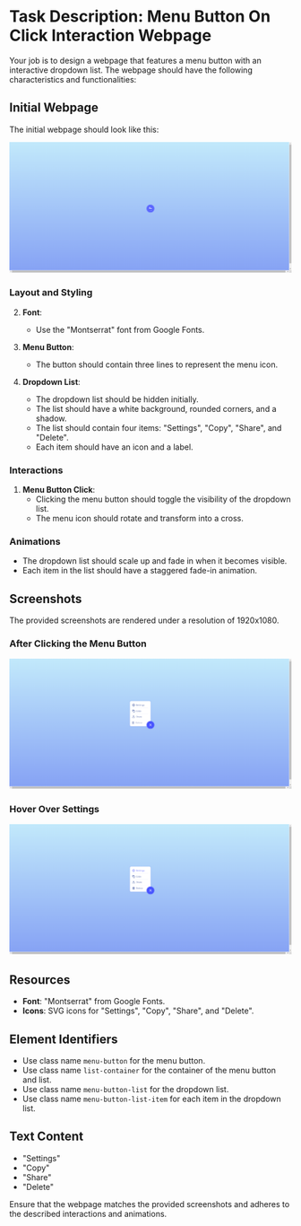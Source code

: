 
# Task Description: Menu Button On Click Interaction Webpage

Your job is to design a webpage that features a menu button with an interactive dropdown list. The webpage should have the following characteristics and functionalities:

## Initial Webpage

The initial webpage should look like this:

![initial webpage](./_images/origin.png)

### Layout and Styling

2. **Font**:
   - Use the "Montserrat" font from Google Fonts.

2. **Menu Button**:
   - The button should contain three lines to represent the menu icon.

4. **Dropdown List**:
   - The dropdown list should be hidden initially.
   - The list should have a white background, rounded corners, and a shadow.
   - The list should contain four items: "Settings", "Copy", "Share", and "Delete".
   - Each item should have an icon and a label.

### Interactions

1. **Menu Button Click**:
   - Clicking the menu button should toggle the visibility of the dropdown list.
   - The menu icon should rotate and transform into a cross.


### Animations

- The dropdown list should scale up and fade in when it becomes visible.
- Each item in the list should have a staggered fade-in animation.

## Screenshots

The provided screenshots are rendered under a resolution of 1920x1080.

### After Clicking the Menu Button

![after clicking the menu button](./_images/after_click.png)

### Hover Over Settings

![hover over settings](./_images/hover_settings.png)

## Resources

- **Font**: "Montserrat" from Google Fonts.
- **Icons**: SVG icons for "Settings", "Copy", "Share", and "Delete".

## Element Identifiers

- Use class name `menu-button` for the menu button.
- Use class name `list-container` for the container of the menu button and list.
- Use class name `menu-button-list` for the dropdown list.
- Use class name `menu-button-list-item` for each item in the dropdown list.

## Text Content

- "Settings"
- "Copy"
- "Share"
- "Delete"

Ensure that the webpage matches the provided screenshots and adheres to the described interactions and animations.
